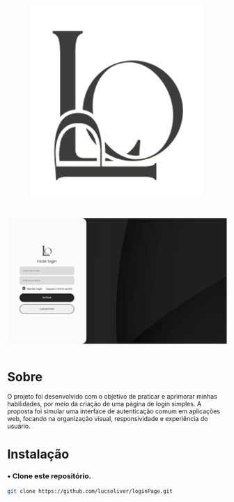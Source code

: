 <p align="center"><a href="#" target="_blank"><img src="/src/images/LOP.png" width="400" alt="Logo"></a></p>
<br>
<p align="center"><a href="#" target="_blank"><img src="/src/images/ScreenshotLogin.png" width="1400" alt="Screenshot Login"></a>
<br>
<br>

# Sobre

O projeto foi desenvolvido com o objetivo de praticar e aprimorar minhas habilidades, por meio da criação de uma página de login simples. A proposta foi simular uma interface de autenticação comum em aplicações web, focando na organização visual, responsividade e experiência do usuário.


# Instalação


### • Clone este repositório.

```bash
git clone https://github.com/lucsoliver/loginPage.git
```


